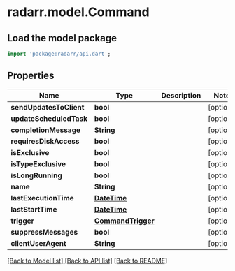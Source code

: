 # radarr.model.Command

## Load the model package
```dart
import 'package:radarr/api.dart';
```

## Properties
Name | Type | Description | Notes
------------ | ------------- | ------------- | -------------
**sendUpdatesToClient** | **bool** |  | [optional] 
**updateScheduledTask** | **bool** |  | [optional] 
**completionMessage** | **String** |  | [optional] 
**requiresDiskAccess** | **bool** |  | [optional] 
**isExclusive** | **bool** |  | [optional] 
**isTypeExclusive** | **bool** |  | [optional] 
**isLongRunning** | **bool** |  | [optional] 
**name** | **String** |  | [optional] 
**lastExecutionTime** | [**DateTime**](DateTime.md) |  | [optional] 
**lastStartTime** | [**DateTime**](DateTime.md) |  | [optional] 
**trigger** | [**CommandTrigger**](CommandTrigger.md) |  | [optional] 
**suppressMessages** | **bool** |  | [optional] 
**clientUserAgent** | **String** |  | [optional] 

[[Back to Model list]](../README.md#documentation-for-models) [[Back to API list]](../README.md#documentation-for-api-endpoints) [[Back to README]](../README.md)


